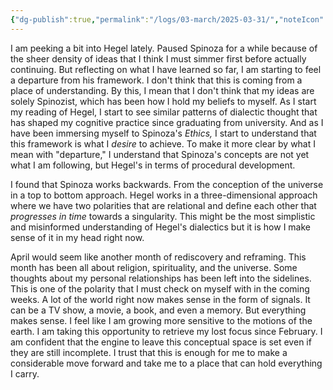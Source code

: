 ```yaml
---
{"dg-publish":true,"permalink":"/logs/03-march/2025-03-31/","noteIcon":"","created":"2025-03-31"}
---
```


I am peeking a bit into Hegel lately. Paused Spinoza for a while because of the sheer density of ideas that I think I must simmer first before actually continuing. But reflecting on what I have learned so far, I am starting to feel a departure from his framework. I don't think that this is coming from a place of understanding. By this, I mean that I don't think that my ideas are solely Spinozist, which has been how I hold my beliefs to myself. As I start my reading of Hegel, I start to see similar patterns of dialectic thought that has shaped my cognitive practice since graduating from university. And as I have been immersing myself to Spinoza's *Ethics,* I start to understand that this framework is what I *desire* to achieve. To make it more clear by what I mean with "departure," I understand that Spinoza's concepts are not yet what I am following, but Hegel's in terms of procedural development.

I found that Spinoza works backwards. From the conception of the universe in a top to bottom approach. Hegel works in a three-dimensional approach where we have two polarities that are relational and define each other that *progresses in time* towards a singularity. This might be the most simplistic and misinformed understanding of Hegel's dialectics but it is how I make sense of it in my head right now.

April would seem like another month of rediscovery and reframing. This month has been all about religion, spirituality, and the universe. Some thoughts about my personal relationships has been left into the sidelines. This is one of the polarity that I must check on myself with in the coming weeks. A lot of the world right now makes sense in the form of signals. It can be a TV show, a movie, a book, and even a memory. But everything makes sense. I feel like I am growing more sensitive to the motions of the earth. I am taking this opportunity to retrieve my lost focus since February. I am confident that the engine to leave this conceptual space is set even if they are still incomplete. I trust that this is enough for me to make a considerable move forward and take me to a place that can hold everything I carry.